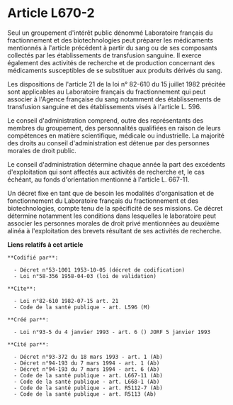 # Article L670-2

Seul un groupement d'intérêt public dénommé Laboratoire français du fractionnement et des biotechnologies peut préparer les
médicaments mentionnés à l'article précédent à partir du sang ou de ses composants collectés par les établissements de
transfusion sanguine. Il exerce également des activités de recherche et de production concernant des médicaments susceptibles
de se substituer aux produits dérivés du sang.

Les dispositions de l'article 21 de la loi n° 82-610 du 15 juillet 1982 précitée sont applicables au Laboratoire français du
fractionnement qui peut associer à l'Agence française du sang notamment des établissements de transfusion sanguine et des
établissements visés à l'article L. 596.

Le conseil d'administration comprend, outre des représentants des membres du groupement, des personnalités qualifiées en
raison de leurs compétences en matière scientifique, médicale ou industrielle. La majorité des droits au conseil
d'administration est détenue par des personnes morales de droit public.

Le conseil d'administration détermine chaque année la part des excédents d'exploitation qui sont affectés aux activités de
recherche et, le cas échéant, au fonds d'orientation mentionné à l'article L. 667-11.

Un décret fixe en tant que de besoin les modalités d'organisation et de fonctionnement du Laboratoire français du
fractionnement et des biotechnologies, compte tenu de la spécificité de ses missions. Ce décret détermine notamment les
conditions dans lesquelles le laboratoire peut associer les personnes morales de droit privé mentionnées au deuxième alinéa à
l'exploitation des brevets résultant de ses activités de recherche.

**Liens relatifs à cet article**

	**Codifié par**:

	  - Décret n°53-1001 1953-10-05 (décret de codification)
	  - Loi n°58-356 1958-04-03 (loi de validation)

	**Cite**:

	  - Loi n°82-610 1982-07-15 art. 21
	  - Code de la santé publique - art. L596 (M)

	**Créé par**:

	  - Loi n°93-5 du 4 janvier 1993 - art. 6 () JORF 5 janvier 1993

	**Cité par**:

	  - Décret n°93-372 du 18 mars 1993 - art. 1 (Ab)
	  - Décret n°94-193 du 7 mars 1994 - art. 1 (Ab)
	  - Décret n°94-193 du 7 mars 1994 - art. 6 (Ab)
	  - Code de la santé publique - art. L667-11 (Ab)
	  - Code de la santé publique - art. L668-1 (Ab)
	  - Code de la santé publique - art. R5112-7 (Ab)
	  - Code de la santé publique - art. R5113 (Ab)
